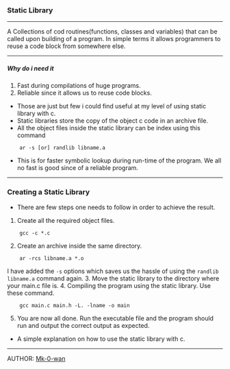 ### Static Library
***

A Collections of cod routines(functions, classes and variables) that can be called upon building of a program.
In simple terms it allows programmers to reuse a code block from somewhere else.
***
##### Why do i need it
1. Fast during compilations of huge programs.
2. Reliable since it allows us to reuse code blocks.

* Those are just but few i could find useful at my level of using static library with c.
* Static libraries store the copy of the object c code in an archive file.
* All the object files inside the static library can be index using this command 
```
    ar -s [or] randlib libname.a
```
* This is for faster symbolic lookup during run-time of the program. We all no fast is good since of a reliable program.
***
### Creating a Static Library
* There are few steps one needs to follow in order to achieve the result.

1. Create all the required object files.
```
    gcc -c *.c
```
2. Create an archive inside the same directory.
```
    ar -rcs libname.a *.o
```
I have added the `-s` options which saves us the hassle of using the `randlib libname.a` command again.
3. Move the static library to the directory where your main.c file is.
4. Compiling the program using the static library. Use these command.
```
    gcc main.c main.h -L. -lname -o main
```
5. You are now all done. Run the executable file and the program should run and output the correct output as expected.

* A simple explanation on how to use the static library with c.
***
AUTHOR: [Mk-0-wan](https://github.com/Mk-0-wan)
